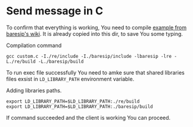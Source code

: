 # Send message in C

To confirm that everything is working, You need to compile [example from baresip's wiki](https://github.com/baresip/baresip/wiki/Using-baresip-as-a-library). It is already copied into this dir, to save You some typing. 

Compilation command
```
gcc custom.c -I./re/include -I./baresip/include -lbaresip -lre -L./re/build -L./baresip/build
```

To run exec file successfully You need to amke sure that shared libraries files exsist in `LD_LIBRARY_PATH` environment variable.

Adding libraries paths.
```
export LD_LIBRARY_PATH=$LD_LIBRARY_PATH:./re/build
export LD_LIBRARY_PATH=$LD_LIBRARY_PATH:./baresip/build
```

If command succeeded and the client is working You can proceed.

